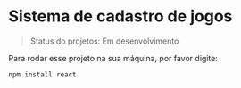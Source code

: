 <h1>Sistema de cadastro de jogos</h1>

> Status do projetos: Em desenvolvimento

Para rodar esse projeto na sua máquina, por favor digite:

```
npm install react
```
